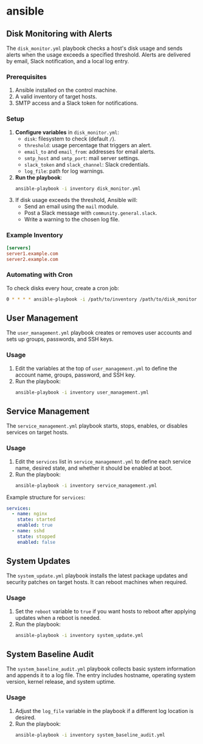 # ansible

## Disk Monitoring with Alerts

The `disk_monitor.yml` playbook checks a host's disk usage and sends alerts when the usage exceeds a specified threshold. Alerts are delivered by email, Slack notification, and a local log entry.

### Prerequisites
1. Ansible installed on the control machine.
2. A valid inventory of target hosts.
3. SMTP access and a Slack token for notifications.

### Setup
1. **Configure variables** in `disk_monitor.yml`:
   - `disk`: filesystem to check (default `/`).
   - `threshold`: usage percentage that triggers an alert.
   - `email_to` and `email_from`: addresses for email alerts.
   - `smtp_host` and `smtp_port`: mail server settings.
   - `slack_token` and `slack_channel`: Slack credentials.
   - `log_file`: path for log warnings.
2. **Run the playbook**:
   ```bash
   ansible-playbook -i inventory disk_monitor.yml
   ```
3. If disk usage exceeds the threshold, Ansible will:
   - Send an email using the `mail` module.
   - Post a Slack message with `community.general.slack`.
   - Write a warning to the chosen log file.

### Example Inventory
```ini
[servers]
server1.example.com
server2.example.com
```

### Automating with Cron
To check disks every hour, create a cron job:
```bash
0 * * * * ansible-playbook -i /path/to/inventory /path/to/disk_monitor.yml
```

## User Management

The `user_management.yml` playbook creates or removes user accounts and sets up groups, passwords, and SSH keys.

### Usage
1. Edit the variables at the top of `user_management.yml` to define the account name, groups, password, and SSH key.
2. Run the playbook:
   ```bash
   ansible-playbook -i inventory user_management.yml
   ```

## Service Management

The `service_management.yml` playbook starts, stops, enables, or disables
services on target hosts.

### Usage
1. Edit the `services` list in `service_management.yml` to define each
   service name, desired state, and whether it should be enabled at boot.
2. Run the playbook:
   ```bash
   ansible-playbook -i inventory service_management.yml
   ```

Example structure for `services`:
```yaml
services:
  - name: nginx
    state: started
    enabled: true
  - name: sshd
    state: stopped
    enabled: false
```

## System Updates

The `system_update.yml` playbook installs the latest package updates and
security patches on target hosts. It can reboot machines when required.

### Usage
1. Set the `reboot` variable to `true` if you want hosts to reboot after
   applying updates when a reboot is needed.
2. Run the playbook:
   ```bash
   ansible-playbook -i inventory system_update.yml
   ```

## System Baseline Audit

The `system_baseline_audit.yml` playbook collects basic system information and appends it to a log file. The entry includes hostname, operating system version, kernel release, and system uptime.

### Usage
1. Adjust the `log_file` variable in the playbook if a different log location is desired.
2. Run the playbook:
   ```bash
   ansible-playbook -i inventory system_baseline_audit.yml
   ```

